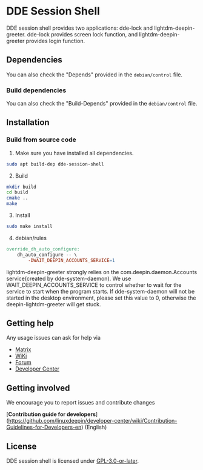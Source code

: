 # DDE Session Shell

DDE session shell provides two applications: dde-lock and lightdm-deepin-greeter. dde-lock provides screen lock function, and lightdm-deepin-greeter provides login function.

## Dependencies
You can also check the "Depends" provided in the `debian/control` file.

### Build dependencies
You can also check the "Build-Depends" provided in the `debian/control` file.

## Installation

### Build from source code

1. Make sure you have installed all dependencies.
```bash
sudo apt build-dep dde-session-shell
```

2. Build
```bash
mkdir build
cd build
cmake ..
make
```

3. Install
```bash
sudo make install
```

4. debian/rules

```makefile
override_dh_auto_configure:
	dh_auto_configure -- \
		-DWAIT_DEEPIN_ACCOUNTS_SERVICE=1
```
lightdm-deepin-greeter strongly relies on the com.deepin.daemon.Accounts service(created by dde-system-daemon). We use WAIT_DEEPIN_ACCOUNTS_SERVICE to control whether to wait for the service to start when the program starts. If dde-system-daemon will not be started in the desktop environment, please set this value to 0, otherwise the deepin-lightdm-greeter will get stuck.

## Getting help

Any usage issues can ask for help via

* [Matrix](https://matrix.to/#/#deepin-community:matrix.org)
* [WiKi](https://wiki.deepin.org)
* [Forum](https://bbs.deepin.org)
* [Developer Center]((https://github.com/linuxdeepin/developer-center/issues))

## Getting involved

We encourage you to report issues and contribute changes

[**Contribution guide for developers**] (https://github.com/linuxdeepin/developer-center/wiki/Contribution-Guidelines-for-Developers-en) (English)

## License
DDE session shell is licensed under [GPL-3.0-or-later](LICENSE).